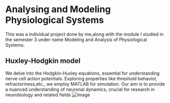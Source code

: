 # Analysing and Modeling Physiological Systems
This was a individual project done by me,along with the module I studied in the semester 3 under name Modeling and Analysis of Physiological Systems.

## Huxley-Hodgkin model
We delve into the Hodgkin-Huxley equations, essential for understanding nerve cell action potentials. Exploring properties like threshold behavior, refractoriness,etc., we employ MATLAB for simulation. Our aim is to provide a nuanced understanding of neuronal dynamics, crucial for research in neurobiology and related fields
![image](https://github.com/deepdewdeep/Analysing-and-Modeling-Physiological-Systems/assets/56537975/170c6c02-fbaa-4ad7-b520-fe87a3f52687)
